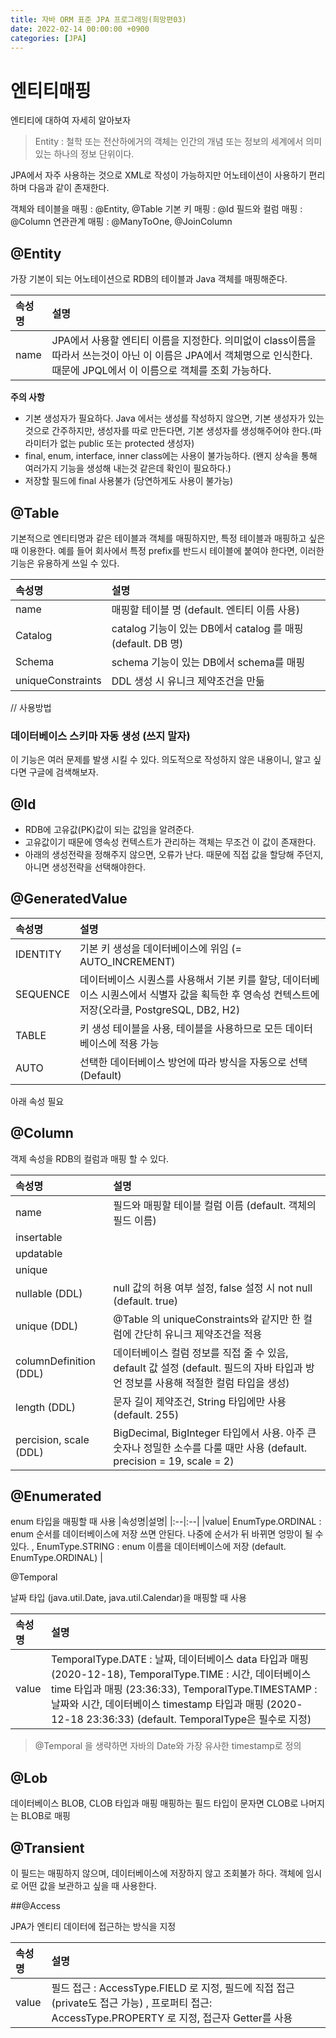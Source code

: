 ```yaml
---
title: 자바 ORM 표준 JPA 프로그래밍(희망편03)
date: 2022-02-14 00:00:00 +0900
categories: [JPA]
---
```


# 엔티티매핑

엔티티에 대하여 자세히 알아보자
> Entity : 철학 또는 전산하에거의 객체는 인간의 개념 또는 정보의 세계에서 의미있는 하나의 정보 단위이다. 
 
JPA에서 자주 사용하는 것으로 XML로 작성이 가능하지만 어노테이션이 사용하기 편리하며 다음과 같이 존재한다.

객체와 테이블을 매핑 : @Entity, @Table
기본 키 매핑 : @Id
필드와 컬럼 매핑 : @Column
연관관계 매핑 : @ManyToOne, @JoinColumn

## @Entity

가장 기본이 되는 어노테이션으로 RDB의 테이블과 Java 객체를 매핑해준다.

|속성명|설명|
|:--|:--|
|name| JPA에서 사용할 엔티티 이름을 지정한다. 의미없이 class이름을 따라서 쓰는것이 아닌 이 이름은 JPA에서 객체명으로 인식한다. 때문에 JPQL에서 이 이름으로 객체를 조회 가능하다.|

**주의 사항**
- 기본 생성자가 필요하다. Java 에서는 생성를 작성하지 않으면, 기본 생성자가 있는 것으로 간주하지만, 생성자를 따로 만든다면, 기본 생성자를 생성해주어야 한다.(파라미터가 없는 public 또는 protected 생성자)
- final, enum, interface, inner class에는 사용이 불가능하다. (왠지 상속을 통해 여러가지 기능을 생성해 내는것 같은데 확인이 필요하다.)
- 저장할 필드에 final 사용불가 (당연하게도 사용이 불가능) 

## @Table

기본적으로 엔티티명과 같은 테이블과 객체를 매핑하지만, 특정 테이블과 매핑하고 싶은 때 이용한다. 예를 들어 회사에서 특정 prefix를 반드시 테이블에 붙여야 한다면, 이러한 기능은 유용하게 쓰일 수 있다.


|속성명|설명|
|:--|:--|
|name| 매핑할 테이블 명 (default. 엔티티 이름 사용)|
|Catalog| catalog 기능이 있는 DB에서 catalog 를 매핑 (default. DB 명)|
|Schema| schema 기능이 있는 DB에서 schema를 매핑|
|uniqueConstraints| DDL 생성 시 유니크 제약조건을 만듦|

// 사용방법

### 데이터베이스 스키마 자동 생성 (쓰지 말자)
이 기능은 여러 문제를 발생 시킬 수 있다. 의도적으로 작성하지 않은 내용이니, 알고 싶다면 구글에 검색해보자.

## @Id
- RDB에 고유값(PK)값이 되는 값임을 알려준다.
- 고유값이기 때문에 영속성 컨텍스트가 관리하는 객체는 무조건 이 값이 존재한다.
- 아래의 생성전략을 정해주지 않으면, 오류가 난다. 때문에 직접 값을 할당해 주던지, 아니면 생성전략을 선택해야한다.

## @GeneratedValue

|속성명|설명|
|:--|:--|
|IDENTITY| 기본 키 생성을 데이터베이스에 위임 (= AUTO_INCREMENT)|
|SEQUENCE| 데이터베이스 시퀀스를 사용해서 기본 키를 할당, 데이터베이스 시퀀스에서 식별자 값을 획득한 후 영속성 컨텍스트에 저장(오라클, PostgreSQL, DB2, H2)|
|TABLE| 키 생성 테이블을 사용, 테이블을 사용하므로 모든 데이터베이스에 적용 가능|
|AUTO| 선택한 데이터베이스 방언에 따라 방식을 자동으로 선택(Default)|

아래 속성 필요
> <property name="hibernate.id.new_generator_mappings" value="true" />

## @Column
객제 속성을 RDB의 컬럼과 매핑 할 수 있다.

|속성명|설명|
|:--|:--|
|name|  필드와 매핑할 테이블 컬럼 이름 (default. 객체의 필드 이름)|
|insertable||
|updatable||
|unique||
|nullable (DDL) | null 값의 허용 여부 설정, false 설정 시 not null (default. true) |
|unique (DDL) | @Table 의 uniqueConstraints와 같지만 한 컬럼에 간단히 유니크 제약조건을 적용|
|columnDefinition (DDL) | 데이터베이스 컬럼 정보를 직접 줄 수 있음, default 값 설정 (default. 필드의 자바 타입과 방언 정보를 사용해 적절한 컬럼 타입을 생성)|
|length (DDL) | 문자 길이 제약조건, String 타입에만 사용 (default. 255) |
|percision, scale (DDL) | BigDecimal, BigInteger 타입에서 사용. 아주 큰 숫자나 정밀한 소수를 다룰 때만 사용 (default. precision = 19, scale = 2)|

## @Enumerated

enum 타입을 매핑할 때 사용
|속성명|설명|
|:--|:--|
|value| EnumType.ORDINAL : enum 순서를 데이터베이스에 저장 쓰면 안된다. 나중에 순서가 뒤 바뀌면 엉망이 될 수 있다. , EnumType.STRING : enum 이름을 데이터베이스에 저장 (default. EnumType.ORDINAL) |

@Temporal

날짜 타입 (java.util.Date, java.util.Calendar)을 매핑할 때 사용

|속성명|설명|
|:--|:--|
|value| TemporalType.DATE : 날짜, 데이터베이스 data 타입과 매핑 (2020-12-18), TemporalType.TIME : 시간, 데이터베이스 time 타입과 매핑 (23:36:33), TemporalType.TIMESTAMP : 날짜와 시간, 데이터베이스 timestamp 타입과 매핑 (2020-12-18 23:36:33) (default. TemporalType은 필수로 지정)|

> @Temporal 을 생략하면 자바의 Date와 가장 유사한 timestamp로 정의

## @Lob

데이터베이스 BLOB, CLOB 타입과 매핑 매핑하는 필드 타입이 문자면 CLOB로 나머지는 BLOB로 매핑

## @Transient


이 필드는 매핑하지 않으며, 데이터베이스에 저장하지 않고 조회불가 하다. 객체에 임시로 어떤 값을 보관하고 싶을 때 사용한다.

##@Access

JPA가 엔티티 데이터에 접근하는 방식을 지정


|속성명|설명|
|:--|:--|
|value| 필드 접근 : AccessType.FIELD 로 지정,  필드에 직접 접근 (private도 접근 가능) , 프로퍼티 접근: AccessType.PROPERTY 로 지정,  접근자 Getter를 사용|
